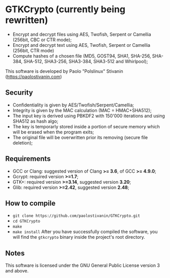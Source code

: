 GTKCrypto (currently being rewritten)
========

* Encrypt and decrypt files using AES, Twofish, Serpent or Camellia (256bit, CBC or CTR mode);
* Encrypt and decrypt text using AES, Twofish, Serpent or Camellia (256bit, CTR mode)
* Compute hashes of a chosen file (MD5, GOST94, SHA1, SHA-256, SHA-384, SHA-512, SHA3-256, SHA3-384, SHA3-512 and Whirlpool);

This software is developed by Paolo "Polslinux" Stivanin (https://paolostivanin.com)


Security
--------
* Confidentiality is given by AES/Twofish/Serpent/Camellia;
* Integrity is given by the MAC calculation (MAC = HMAC+SHA512);
* The input key is derived using PBKDF2 with 150'000 iterations and using SHA512 as hash algo;
* The key is temporarly stored inside a portion of secure memory which will be erased when the program exits;
* The original file will be overwritten prior its removing (secure file deletion);


Requirements
------------
* GCC or Clang: suggested version of Clang **>= 3.6**, of GCC **>= 4.9.0**;
* Gcrypt: required version **>=1.7**;
* GTK+: required version **>=3.14**, suggested version **3.20**;
* Glib: required version **>=2.42**, suggested version **2.48**;


How to compile
--------------
* `git clone https://github.com/paolostivanin/GTKCrypto.git`
* `cd GTKCrypto`
* `make`
* `make install`
After you have successfully compiled the software, you will find the `gtkcrypto` binary inside the project's root directory.


Notes
-----
This software is licensed under the GNU General Public License version 3 and above.
